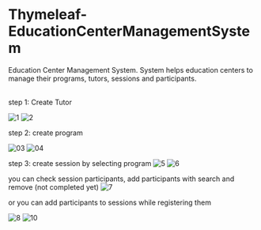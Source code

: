 # Thymeleaf-EducationCenterManagementSystem
Education Center Management System. System helps education 
centers to manage their programs, tutors, sessions and participants.<br /><br />


step 1: Create Tutor 

![1](https://github.com/AhmetNSHN/Thymeleaf-EducationCenterManagementSystem/assets/64427438/c5b81a0a-1acb-4317-a0a7-cc1966745283)
![2](https://github.com/AhmetNSHN/Thymeleaf-EducationCenterManagementSystem/assets/64427438/cfa2ab5d-f8c5-4def-a2cc-c159e1bd068d)





step 2: create program

![03](https://github.com/AhmetNSHN/Thymeleaf-EducationCenterManagementSystem/assets/64427438/8f8b8dcb-29ee-47c9-bea8-8bc64b827843)
![04](https://github.com/AhmetNSHN/Thymeleaf-EducationCenterManagementSystem/assets/64427438/b41da3d0-8a99-4de3-8162-c8c25daa6071)





step 3: create session by selecting program
![5](https://github.com/AhmetNSHN/Thymeleaf-EducationCenterManagementSystem/assets/64427438/2d61c161-9c10-4340-9480-362392dae937)
![6](https://github.com/AhmetNSHN/Thymeleaf-EducationCenterManagementSystem/assets/64427438/73806bf7-4d19-4e05-808b-f4861792d90d)





you can check session participants, add participants with search and remove (not completed yet)
![7](https://github.com/AhmetNSHN/Thymeleaf-EducationCenterManagementSystem/assets/64427438/04fb27dc-de59-4d4e-a65a-c85e4b9f9412)




or you can add participants to sessions while registering them

![8](https://github.com/AhmetNSHN/Thymeleaf-EducationCenterManagementSystem/assets/64427438/cdd7783c-bbce-4eed-a76f-91f57c1c18d4)
![10](https://github.com/AhmetNSHN/Thymeleaf-EducationCenterManagementSystem/assets/64427438/9f8bcbbb-104c-410f-be5d-e4c3508bc5e1)








